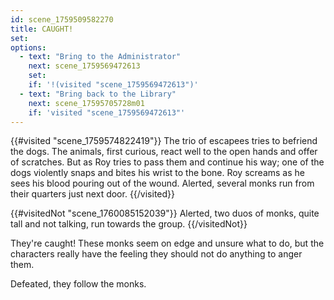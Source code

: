 ```yaml
---
id: scene_1759509582270
title: CAUGHT!
set:
options:
  - text: "Bring to the Administrator"
    next: scene_1759569472613
    set:
    if: '!(visited "scene_1759569472613")'
  - text: "Bring back to the Library"
    next: scene_17595705728m01
    if: 'visited "scene_1759569472613"'
---
```



{{#visited "scene_1759574822419"}}
  The trio of escapees tries to befriend the dogs. The animals, first curious, react well to the open hands and offer of scratches. But as Roy tries to pass them and continue his way; one of the dogs violently snaps and bites his wrist to the bone. Roy screams as he sees his blood pouring out of the wound. Alerted, several monks run from their quarters just next door. 
{{/visited}}

{{#visitedNot "scene_1760085152039"}}
Alerted, two duos of monks, quite tall and not talking, run towards the group.
{{/visitedNot}}

They're caught! These monks seem on edge and unsure what to do, but the characters really have the feeling they should not do anything to anger them. 

Defeated, they follow the monks.
